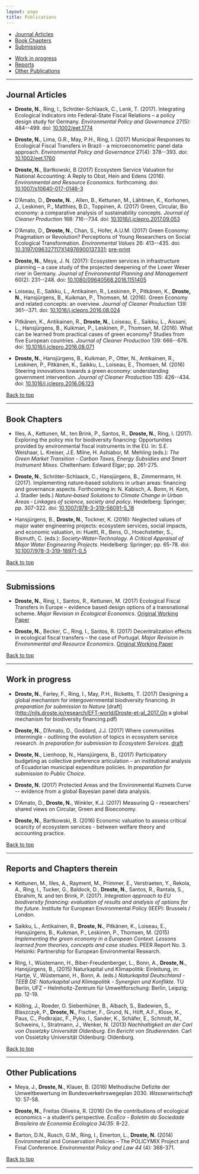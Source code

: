```yaml
---
layout: page
title: Publications
---
```


- [Journal Articles](#journal-articles)
- [Book Chapters](#book-chapters)
- [Submissions](#submissions)
<!-- - [Working Paper](#working-paper) -->
- [Work in progress](#work-in-progress)
- [Reports](#reports-and-chapters-therein)
- [Other Publications](#other-publications)


---

## Journal Articles

+ **Droste, N.**, Ring, I., Schröter-Schlaack, C., Lenk, T. (2017). Integrating Ecological Indicators into Federal-State Fiscal Relations – a policy design study for Germany. *Environmental Policy and Governance* 27(5): 484--499. doi: [10.1002/eet.1774](http://dx.doi.org/10.1002/eet.1774)

+ **Droste, N.**, Lima, G.R., May, P.H., Ring, I. (2017)  Municipal Responses to Ecological Fiscal Transfers in Brazil - a microeconometric panel data approach. *Environmental Policy and Governance* 27(4): 378--393. doi: [10.1002/eet.1760](http://dx.doi.org/10.1002/eet.1760)

+ **Droste, N.**, Bartkowski, B (2017) Ecosystem Service Valuation for National Accounting: A Reply to Obst, Hein and Edens (2016). *Environmental and Resource Economics*. forthcoming. doi: [10.1007/s10640-017-0146-3](http://dx.doi.org/10.1007/s10640-017-0146-3)

+ D’Amato, D., **Droste, N.** , Allen, B., Kettunen, M., Lähtinen, K., Korhonen, J., Leskinen, P., Matthies, B.D., Toppinen, A. (2017) Green, Circular, Bio economy: a comparative analysis of sustainability concepts. *Journal of Cleaner Production* 168: 716--734. doi: [10.1016/j.jclepro.2017.09.053](http://dx.doi.org/10.1016/j.jclepro.2017.09.053)

+ D’Amato, D., **Droste, N.**, Chan, S., Hofer, A.U.M. (2017) Green Economy: Pragmatism or Revolution? Perceptions of Young Researchers on Social Ecological Transformation. *Environmental Values* 26: 413--435. doi: [10.3197/096327117X14976900137331](http://dx.doi.org/10.3197/096327117X14976900137331); [pre-print](http://nils.droste.io/research/articles/D'Amatoetal2017.pdf)

+ **Droste, N.**, Meya, J. N. (2017): Ecosystem services in infrastructure planning – a case study of the projected deepening of the Lower Weser river in Germany. *Journal of Environmental Planning and Management* 60(2): 231--248. doi: [10.1080/09640568.2016.1151405](http://dx.doi.org/10.1080/09640568.2016.1151405)

+ Loiseau, E., Saikku, L., Antikainen, R., Leskinen, P., Pitkänen, K., **Droste, N.**, Hansjürgens, B., Kuikman, P., Thomsen, M. (2016). Green Economy and related concepts: an overview. *Journal of Cleaner Production* 139: 361--371. doi: [10.1016/j.jclepro.2016.08.024](http://dx.doi.org/10.1016/j.jclepro.2016.08.024)

+ Pitkänen, K., Antikainen, R., **Droste, N.**, Loiseau, E., Saikku, L., Aissani, L., Hansjürgens, B., Kuikman, P., Leskinen, P., Thomsen, M. (2016). What can be learned from practical cases of green economy? Studies from five European countries. *Journal of Cleaner Production* 139: 666--676. doi: [10.1016/j.jclepro.2016.08.071](http://dx.doi.org/10.1016/j.jclepro.2016.08.071)

+ **Droste, N.**, Hansjürgens, B., Kuikman, P., Otter, N., Antikainen, R., Leskinen, P., Pitkänen, K., Saikku, L., Loiseau, E., Thomsen, M. (2016) Steering innovations towards a green economy: understanding government intervention. *Journal of Cleaner Production* 135: 426--434. doi: [10.1016/j.jclepro.2016.06.123](http://dx.doi.org/10.1016/j.jclepro.2016.06.123)

<a href="#top">Back to top</a>

---

## Book Chapters

+ Illes, A., Kettunen, M., ten Brink, P., Santos, R., **Droste, N.**, Ring, I. (2017). Exploring the policy mix for biodiversity financing: Opportunities provided by environmental fiscal instruments in the EU. In: S.E. Weishaar, L. Kreiser, J.E. Milne, H. Ashiabor, M. Mehling (eds.): *The Green Market Transition - Carbon Taxes, Energy Subsidies and Smart Instrument Mixes*. Cheltenham: Edward Elgar; pp. 261-275.

+ **Droste, N.**, Schröter-Schlaack, C., Hansjürgens, B., Zimmermann, H. (2017). Implementing nature‐based solutions in urban areas: financing and governance aspects. Forthcoming in: N. Kabisch, A. Bonn, H. Korn, J. Stadler (eds.) *Nature‐based Solutions to Climate Change in Urban Areas ‐ Linkages of science, society and policy*. Heidelberg: Springer; pp. 307-322. doi: [10.1007/978-3-319-56091-5_18](http://dx.doi.org/10.1007/978-3-319-56091-5_18)

+ Hansjürgens, B., **Droste, N.**, Tockner, K. (2016): Neglected values of major water engineering projects: ecosystem services, social impacts, and economic valuation, in: Huettl, R., Bens, O., Hoechstetter, S., Bismuth, C. (eds.): *Society-Water-Technology. A Critical Appraisal of Major Water Engineering Projects*. Heidelberg: Springer; pp. 65-78. doi: [10.1007/978-3-319-18971-0_5](http://dx.doi.org/10.1007/978-3-319-18971-0_5)

<a href="#top">Back to top</a>

<!-- ---

## Working Paper

<a href="#top">Back to top</a> -->

---

## Submissions

+ **Droste, N.**, Ring, I., Santos, R., Kettunen, M. (2017) Ecological Fiscal Transfers in Europe – evidence based design options of a transnational scheme. *Major Revision in Ecological Economics*. [Original Working Paper](https://www.ufz.de/export/data/global/125299_DP_10_2016_Droste_etal.pdf)

+ **Droste, N.**, Becker, C., Ring, I., Santos, R. (2017) Decentralization effects in ecological fiscal transfers – the case of Portugal. *Major Revision in Environmental and Resource Economics*. [Original Working Paper](https://www.ufz.de/export/data/global/143047_DP_2017_3_Droste-etal.pdf)

<a href="#top">Back to top</a>

---

## Work in progress

+ **Droste, N.**, Farley, F., Ring, I., May, P.H., Ricketts, T. (2017) Designing a global mechanism for intergovernmental biodiversity financing. *In preparation for submission to Nature* [draft](http://nils.droste.io/research/EFT-world/Droste-et-al_2017_On a global mechanism for biodiversity financing.pdf)

+ **Droste, N.**, D’Amato, D., Goddard, J.J. (2017) Where communities intermingle - outlining the evolution of topics in ecosystem service research. *In preparation for submission to Ecosystem Services*. [draft](http://nils.droste.io/research/ES_LDA/ES_draft_2017_10.pdf)

+ **Droste, N.**, Lienhoop, N., Hansjürgens, B.,  (2017) Participatory budgeting as collective preference articulation – an institutional analysis of Ecuadorian municipal expenditure policies. *In preparation for submission to Public Choice*.

+ **Droste, N.** (2017) Protected Areas and the Environmental Kuznets Curve -- evidence from a global Bayesian panel data analysis.

+ D’Amato, D., **Droste, N.**, Winkler, K.J. (2017) Measuring Q - researchers’ shared views on Circular, Green and Bioeconomy.

+ **Droste, N.**, Bartkowski, B. (2016) Economic valuation to assess critical scarcity of ecosystem services - between welfare theory and accounting practice.

<a href="#top">Back to top</a>

---

## Reports and Chapters therein

+ Kettunen, M., Illes, A., Rayment, M., Primmer, E., Verstraeten, Y., Rekola, A., Ring, I., Tucker, G., Baldock, D., **Droste, N.**, Santos, R., Rantala, S., Ebrahim, N. and ten Brink, P. (2017). *Integration approach to EU biodiversity financing: evaluation of results and analysis of options for the future*. Institute for European Environmental Policy (IEEP): Brussels / London.

+ Saikku, L., Antikainen, R., **Droste, N.**, Pitkänen, K., Loiseau, E., Hansjürgens, B., Kuikman, P., Leskinen, P., Thomsen, M. (2015) *Implementing the green economy in a European Context. Lessons learned from theories, concepts and case studies*. PEER Report No. 3. Helsinki: Partnership for European Environmental Research.

+ Ring, I., Wüstemann, H., Biber-Freudenberger, L., Bonn, A., **Droste, N.**, Hansjürgens, B., (2015) Naturkapital und Klimapolitik: Einleitung, in: Hartje, V., Wüstemann, H., Bonn, A. (eds.)  *Naturkapital Deutschland - TEEB DE: Naturkapital und Klimapolitik - Synergien und Konflikte*. TU Berlin, UFZ – Helmholtz-Zentrum für Umweltforschung: Berlin, Leipzig; pp. 12-19.

+ Kölling, J., Roeder, O. Siebenhüner, B., Albach, S., Badewien, S., Blaszczyk, P., **Droste, N.**, Fischer, F., Grund, N., Höft, A.F., Klose, K., Paus, C., Podkrajac, F., Pyko, I., Sander, K., Schäfer, E., Schmidt, M., Schweins, I., Stratmann, J., Wenker, N. (2013) *Nachhaltigkeit an der Carl von Ossietzky Universität Oldenburg. Ein Bericht von Studierenden*. Carl von Ossietzky Universität Oldenburg: Oldenburg.

<a href="#top">Back to top</a>

---

## Other Publications

+ Meya, J., **Droste, N.**, Klauer, B. (2016) Methodische Defizite der Umweltbewertung im Bundesverkehrswegeplan 2030. *Wasserwirtschaft* 10: 57-58.

+ **Droste, N.**, Freitas Oliveira, R. (2016) On the contributions of ecological economics – a student’s perspective. *EcoEco - Boletim da Sociedade Brasileira de Economia Ecólogica* *34/35*: 8-22.

+ Barton, D.N., Rusch, G.M., Ring, I., Emerton, L., **Droste, N.** (2014) Environmental and Conservation Policies – The POLICYMIX Project and Final Conference. *Environmental Policy and Law* *44* (4): 368-371.

<a href="#top">Back to top</a>

---
